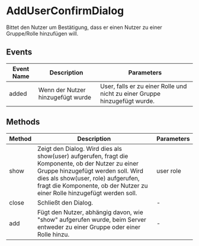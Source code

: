 # AddUserConfirmDialog

Bittet den Nutzer um Bestätigung, dass er einen Nutzer zu einer Gruppe/Rolle hinzufügen will.

## Events

<!-- @vuese:AddUserConfirmDialog:events:start -->
|Event Name|Description|Parameters|
|---|---|---|
|added|Wenn der Nutzer  hinzugefügt wurde|User, falls er zu einer Rolle und nicht zu einer Gruppe hinzugefügt wurde.|

<!-- @vuese:AddUserConfirmDialog:events:end -->


## Methods

<!-- @vuese:AddUserConfirmDialog:methods:start -->
|Method|Description|Parameters|
|---|---|---|
|show|Zeigt den Dialog. Wird dies als show(user) aufgerufen, fragt die Komponente, ob der Nutzer zu einer Gruppe hinzugefügt werden soll. Wird dies als show(user, role) aufgerufen, fragt die Komponente, ob der Nutzer zu einer Rolle hinzugefügt werden soll.|user role|
|close|Schließt den Dialog.|-|
|add|Fügt den Nutzer, abhängig davon, wie "show" aufgerufen wurde, beim Server entweder zu einer Gruppe oder einer Rolle hinzu.|-|

<!-- @vuese:AddUserConfirmDialog:methods:end -->


